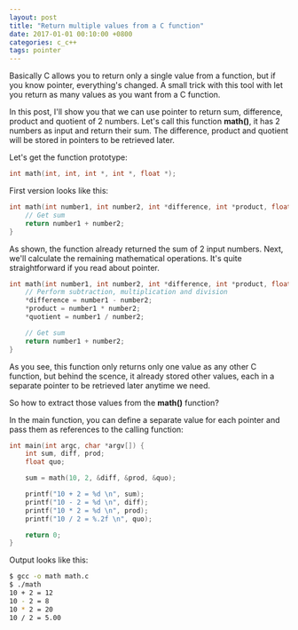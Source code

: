 ```yaml
---
layout: post
title: "Return multiple values from a C function"
date: 2017-01-01 00:10:00 +0800
categories: c_c++
tags: pointer 
---
```


Basically C allows you to return only a single value from a function, but if you know pointer, everything's changed. A small trick with this tool with let you return as many values as you want from a C function.

In this post, I'll show you that we can use pointer to return sum, difference, product and quotient of 2 numbers. Let's call this function **math()**, it has 2 numbers as input and return their sum. The difference, product and quotient will be stored in pointers to be retrieved later.

Let's get the function prototype:

```c
int math(int, int, int *, int *, float *);
```

First version looks like this:

```c
int math(int number1, int number2, int *difference, int *product, float *quotient) {
    // Get sum
    return number1 + number2;
}
```

As shown, the function already returned the sum of 2 input numbers. Next, we'll calculate the remaining mathematical operations. It's quite straightforward if you read about pointer.

```c
int math(int number1, int number2, int *difference, int *product, float *quotient) {
    // Perform subtraction, multiplication and division
    *difference = number1 - number2;
    *product = number1 * number2;
    *quotient = number1 / number2;

    // Get sum
    return number1 + number2;
}
```

As you see, this function only returns only one value as any other C function, but behind the scence, it already stored other values, each in a separate pointer to be retrieved later anytime we need.

So how to extract those values from the **math()** function?

In the main function, you can define a separate value for each pointer and pass them as references to the calling function:

```c
int main(int argc, char *argv[]) {
    int sum, diff, prod;
    float quo;

    sum = math(10, 2, &diff, &prod, &quo);

    printf("10 + 2 = %d \n", sum);
    printf("10 - 2 = %d \n", diff);
    printf("10 * 2 = %d \n", prod);
    printf("10 / 2 = %.2f \n", quo);

    return 0;
}
```

Output looks like this:

```bash
$ gcc -o math math.c
$ ./math 
10 + 2 = 12 
10 - 2 = 8 
10 * 2 = 20 
10 / 2 = 5.00
```
